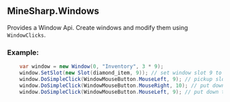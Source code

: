 ## MineSharp.Windows

Provides a Window Api. Create windows and modify them using `WindowClicks`.

### Example:

```csharp
    var window = new Window(0, "Inventory", 3 * 9);
    window.SetSlot(new Slot(diamond_item, 9)); // set window slot 9 to diamond_item
    window.DoSimpleClick(WindowMouseButton.MouseLeft, 9); // pickup slot 9
    window.DoSimpleClick(WindowMouseButton.MouseRight, 10); // put down a single item to slot 10
    window.DoSimpleClick(WindowMouseButton.MouseLeft, 9); // put down the rest of the stack back to slot 9
```